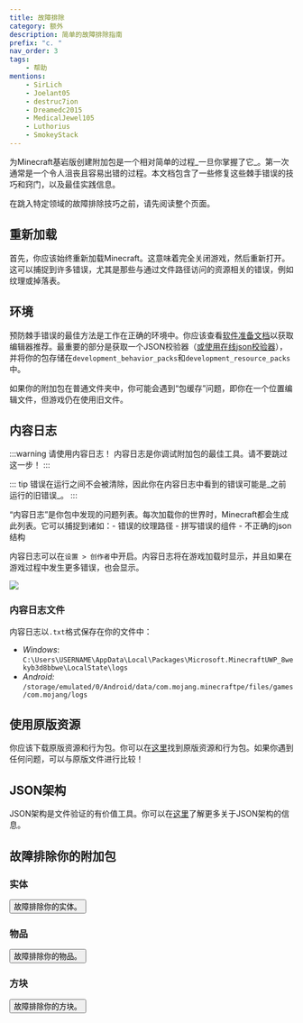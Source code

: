 ```yaml
---
title: 故障排除
category: 额外
description: 简单的故障排除指南
prefix: "c. "
nav_order: 3
tags:
    - 帮助
mentions:
    - SirLich
    - Joelant05
    - destruc7ion
    - Dreamedc2015
    - MedicalJewel105
    - Luthorius
    - SmokeyStack
---
```


为Minecraft基岩版创建附加包是一个相对简单的过程_一旦你掌握了它_。第一次通常是一个令人沮丧且容易出错的过程。本文档包含了一些修复这些棘手错误的技巧和窍门，以及最佳实践信息。

在跳入特定领域的故障排除技巧之前，请先阅读整个页面。

## 重新加载

首先，你应该始终重新加载Minecraft。这意味着完全关闭游戏，然后重新打开。这可以捕捉到许多错误，尤其是那些与通过文件路径访问的资源相关的错误，例如纹理或掉落表。

## 环境

预防棘手错误的最佳方法是工作在正确的环境中。你应该查看[软件准备文档](/guide/software-preparation)以获取编辑器推荐。最重要的部分是获取一个JSON校验器（[或使用在线json校验器](https://jsonlint.com/)），并将你的包存储在`development_behavior_packs`和`development_resource_packs`中。

如果你的附加包在普通文件夹中，你可能会遇到“包缓存”问题，即你在一个位置编辑文件，但游戏仍在使用旧文件。

## 内容日志

:::warning 请使用内容日志！
内容日志是你调试附加包的最佳工具。请不要跳过这一步！
:::

::: tip
错误在运行之间不会被清除，因此你在内容日志中看到的错误可能是_之前运行的旧错误_。
:::

“内容日志”是你包中发现的问题列表。每次加载你的世界时，Minecraft都会生成此列表。它可以捕捉到诸如：- 错误的纹理路径 - 拼写错误的组件 - 不正确的json结构

内容日志可以在`设置 > 创作者`中开启。内容日志将在游戏加载时显示，并且如果在游戏过程中发生更多错误，也会显示。

![](/assets/images/guide/content_log.png)

### 内容日志文件

内容日志以`.txt`格式保存在你的文件中：

-   _Windows_: `C:\Users\USERNAME\AppData\Local\Packages\Microsoft.MinecraftUWP_8wekyb3d8bbwe\LocalState\logs`
-   _Android:_ `/storage/emulated/0/Android/data/com.mojang.minecraftpe/files/games/com.mojang/logs`

## 使用原版资源

你应该下载原版资源和行为包。你可以在[这里](https://www.minecraft.net/en-us/addons/)找到原版资源和行为包。如果你遇到任何问题，可以与原版文件进行比较！

## JSON架构

JSON架构是文件验证的有价值工具。你可以在[这里](/meta/using-schemas)了解更多关于JSON架构的信息。

## 故障排除你的附加包

### 实体

<Button link="/entities/troubleshooting-entities">故障排除你的实体。</Button>

### 物品

<Button link="/items/troubleshooting-items">故障排除你的物品。</Button>

### 方块

<Button link="/blocks/troubleshooting-blocks">故障排除你的方块。</Button>